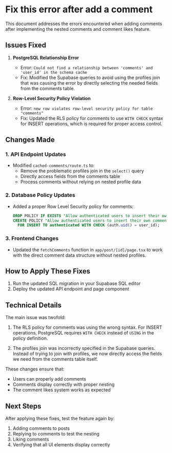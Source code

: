# Fix this error after add a comment

This document addresses the errors encountered when adding comments after implementing the nested comments and comment likes feature.

## Issues Fixed

1. **PostgreSQL Relationship Error**

   - Error: `Could not find a relationship between 'comments' and 'user_id' in the schema cache`
   - Fix: Modified the Supabase queries to avoid using the profiles join that was causing the error by directly selecting the needed fields from the comments table.

2. **Row-Level Security Policy Violation**
   - Error: `new row violates row-level security policy for table "comments"`
   - Fix: Updated the RLS policy for comments to use `WITH CHECK` syntax for INSERT operations, which is required for proper access control.

## Changes Made

### 1. API Endpoint Updates

- Modified `cached-comments/route.ts` to:
  - Remove the problematic profiles join in the `select()` query
  - Directly access fields from the comments table
  - Process comments without relying on nested profile data

### 2. Database Policy Updates

- Added a proper Row Level Security policy for comments:
  ```sql
  DROP POLICY IF EXISTS "Allow authenticated users to insert their own comments" ON comments;
  CREATE POLICY "Allow authenticated users to insert their own comments" ON comments
    FOR INSERT TO authenticated WITH CHECK (auth.uid() = user_id);
  ```

### 3. Frontend Changes

- Updated the `fetchComments` function in `app/post/[id]/page.tsx` to work with the direct comment data structure without nested profiles.

## How to Apply These Fixes

1. Run the updated SQL migration in your Supabase SQL editor
2. Deploy the updated API endpoint and page component

## Technical Details

The main issue was twofold:

1. The RLS policy for comments was using the wrong syntax. For INSERT operations, PostgreSQL requires `WITH CHECK` instead of `USING` in the policy definition.

2. The profiles join was incorrectly specified in the Supabase queries. Instead of trying to join with profiles, we now directly access the fields we need from the comments table itself.

These changes ensure that:

- Users can properly add comments
- Comments display correctly with proper nesting
- The comment likes system works as expected

## Next Steps

After applying these fixes, test the feature again by:

1. Adding comments to posts
2. Replying to comments to test the nesting
3. Liking comments
4. Verifying that all UI elements display correctly

